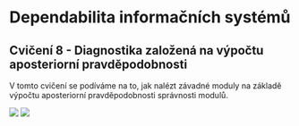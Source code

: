 # Dependabilita informačních systémů

## Cvičení 8 - Diagnostika založená na výpočtu aposteriorní pravděpodobnosti

V tomto cvičení se podíváme na to, jak nalézt závadné moduly na základě výpočtu aposteriorní pravděpodobnosti správnosti modulů.

<img src="https://raw.githubusercontent.com/pavelberanek91/UJEP/main/DIS/Cvičen%C3%AD%206/DEP08-1.jpg">
<img src="https://raw.githubusercontent.com/pavelberanek91/UJEP/main/DIS/Cvičen%C3%AD%206/DEP08-2.jpg">